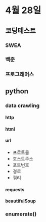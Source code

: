 # 4월 28일
## 코딩테스트
### SWEA
### 백준
### 프로그래머스
## python
### data crawling
#### http
#### html
#### url
- 프로토콜
- 호스트주소
- 포트번호
- 경로
- 쿼리
#### requests
#### beautifulSoup
### enumerate()